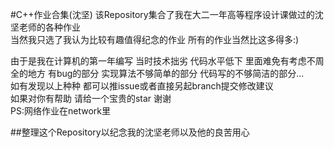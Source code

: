 #C++作业合集(沈坚)
该Repository集合了我在大二一年高等程序设计课做过的沈坚老师的各种作业  
当然我只选了我认为比较有趣值得纪念的作业 所有的作业当然比这多得多:)  

由于是我在计算机的第一年编写 当时技术拙劣 代码水平低下
里面难免有考虑不周全的地方 有bug的部分 实现算法不够简单的部分 代码写的不够简洁的部分...  
如有发现以上种种 都可以推issue或者直接另起branch提交修改建议  
如果对你有帮助 请给一个宝贵的star 谢谢   
PS:网络作业在network里

##整理这个Repository以纪念我的沈坚老师以及他的良苦用心
